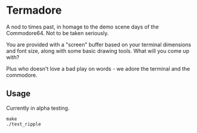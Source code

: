 # Termadore

A nod to times past, in homage to the demo scene days of the Commodore64.
Not to be taken seriously.

You are provided with a "screen" buffer based on your terminal dimensions and font size,
along with some basic drawing tools.
What will you come up with?

Plus who doesn't love a bad play on words - we adore the terminal and the commodore.


## Usage

Currently in alpha testing.

```
make
./test_ripple
```
